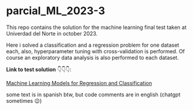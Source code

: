 # parcial_ML_2023-3

This repo contains the solution for the machine learning final test taken at Univerdad del Norte in october 2023.

Here i solved a classification and a regression problem for one dataset each, also, hyperparameter tuning with cross-validation is performed. Of course an exploratory data analysis is also performed to each dataset.

**Link to test solution** 👇👇👇:

[Machine Learning Models for Regression and Classification](https://martinmjal.github.io/parcial_ML_2023-3/)

some text is in spanish btw, but code comments are in english (chatgpt sometimes 😉)
